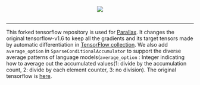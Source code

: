 <div align="center">
  <img src="https://www.tensorflow.org/images/tf_logo_transp.png"><br><br>
</div>

-----------------
This forked tensorflow repository is used for [Parallax](https://github.com/snuspl/parallax). It changes the original tensorflow-v1.6 to keep all the gradients and its target tensors made by automatic differentiation in [TensorFlow collection](https://www.tensorflow.org/api_guides/python/framework#Graph_collections). We also add `average_option` in `SparseConditionalAccumulator` to support the diverse average patterns of language models(`average_option` : Integer indicating how to average out the accumulated values(1: divide by the accumulation count, 2: divide by each element counter, 3: no division).
The original tensorflow is [here](https://github.com/tensorflow/tensorflow/tree/r1.6).
